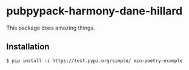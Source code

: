 # pubpypack-harmony-dane-hillard

This package does amazing things.

## Installation

```shell
$ pip install -i https://test.pypi.org/simple/ min-poetry-example
```

